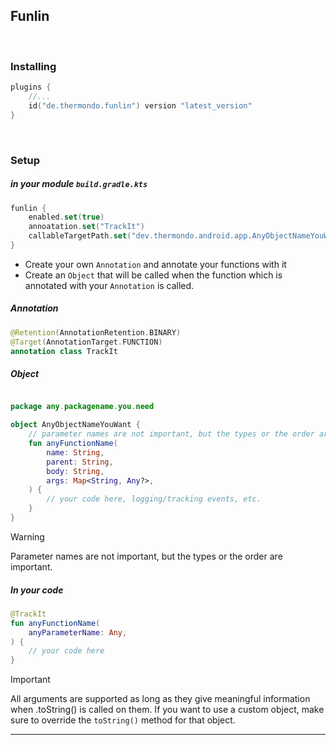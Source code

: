 ## Funlin

<br>

### Installing

```kotlin
plugins {
    //...
    id("de.thermondo.funlin") version "latest_version"
}

```

<br>


### Setup

##### in your module `build.gradle.kts`

```kotlin
funlin {
    enabled.set(true)
    annoatation.set("TrackIt")
    callableTargetPath.set("dev.thermondo.android.app.AnyObjectNameYouWant.anyFunctionName")
}
```

- Create your own `Annotation` and annotate your functions with it
- Create an `Object` that will be called when the function which is annotated with your `Annotation`
  is called.

##### Annotation

```kotlin
@Retention(AnnotationRetention.BINARY)
@Target(AnnotationTarget.FUNCTION)
annotation class TrackIt
```

##### Object

```kotlin

package any.packagename.you.need

object AnyObjectNameYouWant {
    // parameter names are not important, but the types or the order are important.
    fun anyFunctionName(
        name: String,
        parent: String,
        body: String,
        args: Map<String, Any?>,
    ) {
        // your code here, logging/tracking events, etc.
    }
}
```

> [!WARNING]
> Parameter names are not important, but the types or the order are important.

##### In your code

```kotlin
@TrackIt
fun anyFunctionName(
    anyParameterName: Any,
) {
    // your code here
}
```

> [!IMPORTANT]
> All arguments are supported as long as they give meaningful information when .toString() is called
> on them.
> If you want to use a custom object, make sure to override the `toString()` method for that object.

---

<br>
<br>
<br>
